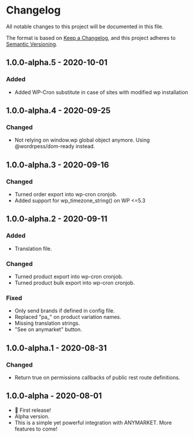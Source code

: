 # Changelog

All notable changes to this project will be documented in this file.

The format is based on [Keep a Changelog](https://keepachangelog.com/en/1.0.0/),
and this project adheres to [Semantic Versioning](https://semver.org/spec/v2.0.0.html).

## 1.0.0-alpha.5 - 2020-10-01

### Added

-   Added WP-Cron substitute in case of sites with modified wp installation

## 1.0.0-alpha.4 - 2020-09-25

### Changed

-   Not relying on window.wp global object anymore. Using @wordrpess/dom-ready instead.

## 1.0.0-alpha.3 - 2020-09-16

### Changed

-   Turned order export into wp-cron cronjob.
-   Added support for wp_timezone_string() on WP <=5.3

## 1.0.0-alpha.2 - 2020-09-11

### Added

-   Translation file.

### Changed

-   Turned product export into wp-cron cronjob.
-   Turned product bulk export into wp-cron cronjob.

### Fixed

-   Only send brands if defined in config file.
-   Replaced "pa\_" on product variation names.
-   Missing translation strings.
-   "See on anymarket" button.

## 1.0.0-alpha.1 - 2020-08-31

### Changed

-   Return true on permissions callbacks of public rest route definitions.

## 1.0.0-alpha - 2020-08-01

-   🎉 First release!
-   Alpha version.
-   This is a simple yet powerful integration with ANYMARKET. More features to come!
